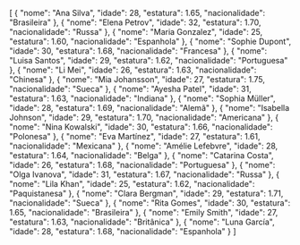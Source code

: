[
    {
        "nome": "Ana Silva",
        "idade": 28,
        "estatura": 1.65,
        "nacionalidade": "Brasileira"
    },
    {
        "nome": "Elena Petrov",
        "idade": 32,
        "estatura": 1.70,
        "nacionalidade": "Russa"
    },
    {
        "nome": "Maria Gonzalez",
        "idade": 25,
        "estatura": 1.60,
        "nacionalidade": "Espanhola"
    },
    {
        "nome": "Sophie Dupont",
        "idade": 30,
        "estatura": 1.68,
        "nacionalidade": "Francesa"
    },
    {
        "nome": "Luisa Santos",
        "idade": 29,
        "estatura": 1.62,
        "nacionalidade": "Portuguesa"
    },
    {
        "nome": "Li Mei",
        "idade": 26,
        "estatura": 1.63,
        "nacionalidade": "Chinesa"
    },
    {
        "nome": "Mia Johansson",
        "idade": 27,
        "estatura": 1.75,
        "nacionalidade": "Sueca"
    },
    {
        "nome": "Ayesha Patel",
        "idade": 31,
        "estatura": 1.63,
        "nacionalidade": "Indiana"
    },
    {
        "nome": "Sophia Müller",
        "idade": 28,
        "estatura": 1.69,
        "nacionalidade": "Alemã"
    },
    {
        "nome": "Isabella Johnson",
        "idade": 29,
        "estatura": 1.70,
        "nacionalidade": "Americana"
    },
    {
        "nome": "Nina Kowalski",
        "idade": 30,
        "estatura": 1.66,
        "nacionalidade": "Polonesa"
    },
    {
        "nome": "Eva Martínez",
        "idade": 27,
        "estatura": 1.61,
        "nacionalidade": "Mexicana"
    },
    {
        "nome": "Amélie Lefebvre",
        "idade": 28,
        "estatura": 1.64,
        "nacionalidade": "Belga"
    },
    {
        "nome": "Catarina Costa",
        "idade": 26,
        "estatura": 1.68,
        "nacionalidade": "Portuguesa"
    },
    {
        "nome": "Olga Ivanova",
        "idade": 31,
        "estatura": 1.67,
        "nacionalidade": "Russa"
    },
    {
        "nome": "Lila Khan",
        "idade": 25,
        "estatura": 1.62,
        "nacionalidade": "Paquistanesa"
    },
    {
        "nome": "Clara Bergman",
        "idade": 29,
        "estatura": 1.71,
        "nacionalidade": "Sueca"
    },
    {
        "nome": "Rita Gomes",
        "idade": 30,
        "estatura": 1.65,
        "nacionalidade": "Brasileira"
    },
    {
        "nome": "Emily Smith",
        "idade": 27,
        "estatura": 1.63,
        "nacionalidade": "Britânica"
    },
    {
        "nome": "Luna García",
        "idade": 28,
        "estatura": 1.68,
        "nacionalidade": "Espanhola"
    }
]